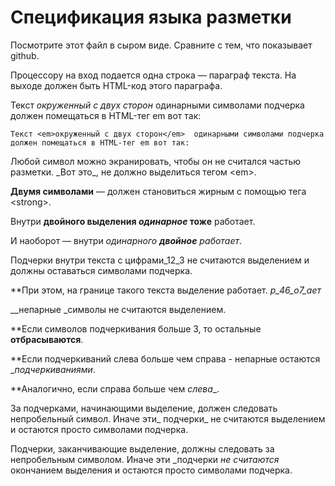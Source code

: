 # Спецификация языка разметки

Посмотрите этот файл в сыром виде. Сравните с тем, что показывает github.

Процессору на вход подается одна строка — параграф текста. 
На выходе должен быть HTML-код этого параграфа.

Текст _окруженный с двух сторон_  одинарными символами подчерка 
должен помещаться в HTML-тег em вот так:

`Текст <em>окруженный с двух сторон</em>  одинарными символами подчерка 
должен помещаться в HTML-тег em вот так:`

Любой символ можно экранировать, чтобы он не считался частью разметки. 
\_Вот это\_, не должно выделиться тегом \<em\>.

__Двумя символами__ — должен становиться жирным с помощью тега \<strong\>.

Внутри __двойного выделения _одинарное_ тоже__ работает.

И наоборот — внутри _одинарного __двойное__  работает_.

Подчерки внутри текста c цифрами_12_3 не считаются выделением и должны оставаться символами подчерка.

**При этом, на границе такого текста выделение работает. _р_46_о7_ает_

__непарные _символы не считаются выделением.

**Если символов подчеркивания больше 3, то остальные ____отбрасываются____.

**Если подчеркиваний слева больше чем справа - непарные остаются __подчеркиваниями_.

**Аналогично, если справа больше чем _слева__.

За подчерками, начинающими выделение, должен следовать непробельный символ. Иначе эти_ подчерки_ не считаются выделением 
и остаются просто символами подчерка.

Подчерки, заканчивающие выделение, должны следовать за непробельным символом. Иначе эти _подчерки _не считаются_ окончанием выделения 
и остаются просто символами подчерка.

